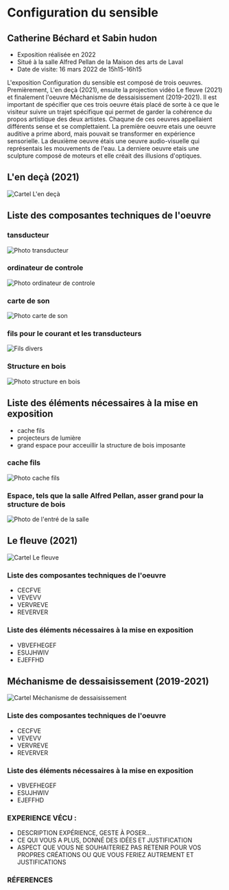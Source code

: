 # Configuration du sensible
## Catherine Béchard et Sabin hudon
 - Exposition réalisée en 2022
 - Situé à la salle Alfred Pellan de la Maison des arts de Laval
 - Date de visite: 16 mars 2022 de 15h15-16h15

L'exposition Configuration du sensible est composé de trois oeuvres. Premièrement, L'en deçà (2021), ensuite la projection vidéo Le fleuve (2021) et finalement l'oeuvre Méchanisme de dessaisissement (2019-2021). Il est  important de spécifier que ces trois oeuvre étais placé de sorte à ce que le visiteur suivre un trajet spécifique qui permet de garder la cohérence du propos artistique des deux artistes. Chaqune de ces oeuvres appellaient différents sense et se complettaient. La première oeuvre etais une oeuvre auditive a prime abord, mais pouvait se transformer en expérience sensorielle. La deuxième oeuvre étais une oeuvre audio-visuelle qui représentais les mouvements de l'eau. La derniere oeuvre etais une sculpture composé de moteurs et elle créait des illusions d'optiques.  

## L'en deçà (2021)

![Cartel L'en deçà](photos/cartel_l_en_deca.JPG)

## Liste des composantes techniques de l'oeuvre


### tansducteur
![Photo transducteur](photos/l_en_deca_transducteur.JPG) 
### ordinateur de controle  
![Photo ordinateur de controle](photos/l_en_deca_ordi_controle.jpg) 
### carte de son  
![Photo carte de son](photos/l_en_deca_carte_son.jpg) 
### fils pour le courant et les transducteurs  
![Fils divers](photos/l_en_deca_fils.JPG) 
### Structure en bois  
![Photo structure en bois](photos/l_en_deca_structure_exterieur.JPG) 

## Liste des éléments nécessaires à la mise en exposition 
  - cache fils
  - projecteurs de lumière
  - grand espace pour acceuillir la structure de bois imposante
### cache fils 
![Photo cache fils](photos/l_en_deca_cahce_fils.jpg)
### Espace, tels que la salle Alfred Pellan, asser grand pour la structure de bois
![Photo de l'entré de la salle](photos/entre_salle.JPG)

## Le fleuve (2021)

![Cartel Le fleuve](photos/cartel_la_fleuve.JPG)

### Liste des composantes techniques de l'oeuvre 
  - CECFVE
  - VEVEVV
  - VERVREVE
  - REVERVER

### Liste des éléments nécessaires à la mise en exposition  
  - VBVEFHEGEF
  - ESUJHWIV
  - EJEFFHD

## Méchanisme de dessaisissement (2019-2021)

![Cartel Méchanisme de dessaisissement](photos/cartel_mechanisme_dessaisissement.JPG)

### Liste des composantes techniques de l'oeuvre
  - CECFVE
  - VEVEVV
  - VERVREVE
  - REVERVER

### Liste des éléments nécessaires à la mise en exposition  
  - VBVEFHEGEF
  - ESUJHWIV
  - EJEFFHD

### EXPERIENCE VÉCU :
  - DESCRIPTION EXPÉRIENCE, GESTE À POSER...
  - CE QUI VOUS A PLUS, DONNÉ DES IDÉES ET JUSTIFICATION
  - ASPECT QUE VOUS NE SOUHAITERIEZ PAS RETENIR POUR VOS PROPRES CRÉATIONS OU QUE VOUS FERIEZ AUTREMENT ET JUSTIFICATIONS

### RÉFERENCES
